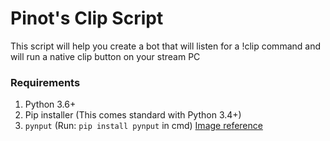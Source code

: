 # Pinot's Clip Script

This script will help you create a bot that will listen for a !clip command and will run a native clip button on your stream PC

### Requirements
1) Python 3.6+
2) Pip installer (This comes standard with Python 3.4+)
3) `pynput` (Run: `pip install pynput` in cmd) 
[Image reference](https://i.gyazo.com/4d4a9d36df373192567c0bd69d862248.png)